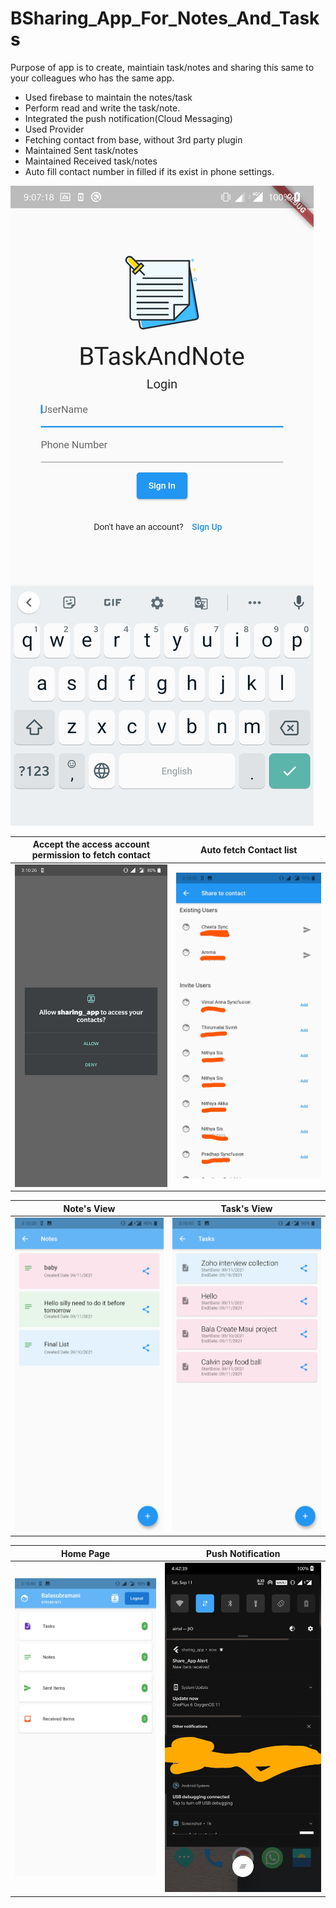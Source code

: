 # BSharing_App_For_Notes_And_Tasks

Purpose of app is to create, maintiain task/notes and sharing this same to your colleagues who has the same app.

* Used firebase to maintain the notes/task
* Perform read and write the task/note.
* Integrated the push notification(Cloud Messaging)
* Used Provider
* Fetching contact from base, without 3rd party plugin
* Maintained Sent task/notes
* Maintained Received task/notes
* Auto fill contact number in filled if its exist in phone settings.

![BShareApp_One](images/home_page.jpg)

Accept the access account permission to fetch contact           |  Auto fetch Contact list
:-------------------------:|:-------------------------:
![BShareApp_One](images/share_app_one.jpg)  |  ![BShareApp_One](images/share_app_two.jpg)

Note's View           |  Task's View
:-------------------------:|:-------------------------:
![BShareApp_One](images/share_app_three.jpg)  |  ![BShareApp_One](images/share_app_four.jpg)

Home Page           |  Push Notification
:-------------------------:|:-------------------------:
![BShareApp_One](images/share_app_five.jpg)  | ![BShareApp_One](images/share_app_six.jpg)
